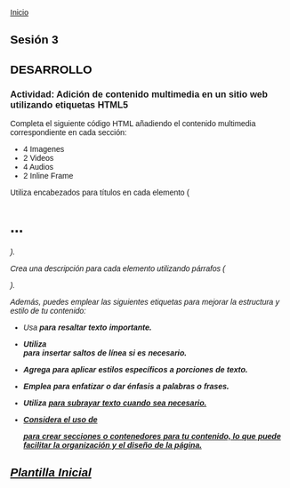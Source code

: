 <!-- No borrar o modificar -->
[Inicio](./index.md)

## Sesión 3 


<!-- Su documentación aquí -->

## DESARROLLO

### Actividad: Adición de contenido multimedia en un sitio web utilizando etiquetas HTML5

Completa el siguiente código HTML añadiendo el contenido multimedia correspondiente en cada sección:

* 4 Imagenes
* 2 Videos
* 4 Audios
* 2 Inline Frame

Utiliza encabezados para títulos en cada elemento (<h1>...<h6>).

Crea una descripción para cada elemento utilizando párrafos (<p>).

Además, puedes emplear las siguientes etiquetas para mejorar la estructura y estilo de tu contenido:

* Usa <strong> para resaltar texto importante.

* Utiliza <br> para insertar saltos de línea si es necesario.

* Agrega <span> para aplicar estilos específicos a porciones de texto.

* Emplea <i> para enfatizar o dar énfasis a palabras o frases.

* Utiliza <u> para subrayar texto cuando sea necesario.

* Considera el uso de <div> para crear secciones o contenedores para tu contenido, lo que puede facilitar la organización y el diseño de la página. 

## Plantilla Inicial

<!DOCTYPE html>

<html>

<head>
    <title>Etiquetas Multimedia HTML5</title>
    <style>
        body {
            font-family: Arial, sans-serif;
        }

        header {
            background-color: #333333;
            color: white;
            padding: 20px;
            text-align: center;
        }

        section {
            border: 1px solid #ddd;
            padding: 20px;
            margin-bottom: 20px;
        }

        h2 {
            color: blue;
        }

        footer {
            background-color: #333;
            color: white;
            padding: 20px;
            text-align: center;
        }
    </style>
</head>

<body>

    <header>
        <h1>Etiquetas Multimedia HTML5</h1>
        <h3>La forma más fácil de agregar multimedia a tus sitios web</h3>
    </header>

    <section>
        <h2>Imágenes</h2>
        <p>Contenido sobre imágenes...</p>
    </section>

    <section>
        <h2>Videos</h2>
        <p>Contenido sobre videos...</p>
    </section>

    <section>
        <h2>Audios</h2>
        <p>Contenido sobre audios...</p>

    </section>

    <section>
        <h2>iFrames</h2>
        <p>Contenido sobre iframes...</p>
    </section>

    <footer>
        Nombre Completo
        <br>
        <br>
        CESDE
        <br>
        <br>
        &copy;2023
    </footer>

</body>

</html>

## Semántica y Estructura de la Plantilla

El código HTML y CSS proporcionado describe un sitio web que trata sobre etiquetas multimedia en HTML5. A continuación, se desglosa la semántica y estructura del sitio:

< !DOCTYPE html>: Esto define el tipo de documento como HTML5.

< html>: La etiqueta raíz que envuelve todo el contenido HTML del sitio.

< head>: Aquí se encuentran las metainformaciones y enlaces a recursos externos. En este caso, se define el título de la página y se incluye un bloque <style> para agregar reglas de estilo CSS.

< title>: Establece el título de la página en la pestaña del navegador.

< style>: Contiene reglas de estilo CSS que afectan al diseño y la apariencia del sitio.

< body>: Aquí se coloca el contenido principal visible de la página.

< header>: Sección de encabezado que contiene el título principal y un subtítulo.

< h1> y <h3>: Encabezados de nivel 1 y 3, respectivamente, que proporcionan títulos jerárquicos y estructuran la información del encabezado.

< section>: Define una sección de contenido temático. Se utilizan para agrupar información relacionada.

< h2>: Encabezado de nivel 2 que se utiliza para los títulos de las secciones de contenido.

< p>: Párrafo de texto que contiene contenido informativo sobre las imágenes, videos, audios y iframes.

< footer>: Pie de página que contiene información de autoría y derechos de autor. Incluye saltos de línea <br> para separar las líneas de texto.

### En cuanto al estilo, el CSS define reglas para la apariencia visual del sitio:

* La fuente del cuerpo del sitio es Arial o una fuente sans-serif en caso de que Arial no esté disponible.

* El encabezado (<header>) tiene un fondo oscuro, texto blanco y un espacio de relleno.

* Cada sección (<section>) tiene un borde, un espacio de relleno y un margen inferior.

* Los encabezados de nivel 1 y 3 están centrados.

* Los encabezados de nivel 2 (<h2>) tienen color azul.

* El pie de página (<footer>) tiene un fondo oscuro, texto blanco, espacio de relleno y está centrado.

**Este sitio utiliza HTML5 y CSS para presentar información sobre etiquetas multimedia en HTML5, con una estructura semántica que utiliza encabezados, párrafos y secciones para organizar y presentar el contenido. El estilo CSS proporciona una apariencia visual coherente y agradable.** 

## DESARROLLO

<!DOCTYPE html>

<html>

<head>
    <title>MUNDO PARANORMAL</title>
    <style>
        body {
            font-family: Arial, sans-serif;
        }

        header {
            background-color: #15259c;
            color: rgb(8, 8, 8);
            padding: 20px;
            text-align: center;
        }

        section {
            border: 1px solid #000000;
            padding: 20px;
            margin-bottom: 20px;
        }

        h2 {
            color: rgb(7, 7, 7);
        }

        footer {
            background-color: #333;
            color: white;
            padding: 20px;
            text-align: center;
        }
    </style>
</head>

<body>

    <header>
        <h1>MUNDO PARANORMAL</h1>
        <h3>Tenemos para Colombia en 2023</h3>

        <header>Supuesto viajero del tiempo hizo horribles predicciones para julio, agosto y septiembre</header>


    </header>

    <section>
        <h1>Imagenes</h1>
        <strong>Esta pagina habla sobre el mundo astral</strong>

        <img src="horoscopo.jpg" alt="" width=" 400">
        <p>predicciones que lanzaron los astrólogos en materia económica, salud y lo que ocurrirá</p>
        <h2>se predijo que los científicos finalmente podrán crear la cura para dos tipos de cáncer y comentó este como
            ocurriría. “Se hace a través de la glándula pituitaria de una ardilla y conducirá al descubrimiento de otras
            curas para el cáncer.</h2>

        <img src="astrology-history-1.jpg" alt="" width=" 500">
        <h2>En cuanto al deporte, Mhoni aseguró que nuestro país se llevará el triunfo en la Copa Oro. “Ahora van a
            estar arriba, vienen cambios importantes en la Selección Mexicana, en cuestiones de jugadores, de capitanes,
            cambios que van a empezar a traer personas muy valiosas para el Mundial 2026</h2>
        <p>Ella es colombiana</p>

        <img src="SesioNew.jpg" alt="" width=" 500">
        <h2>El mundo le dio la bienvenida a 2023 y con el nuevo año, llegan las
            predicciones el presidente
            Gustavo Petro durante el año que con apenas comenzar hay buenos mensajes para este mundo, trajo para los
            colombianos</h2>

        <img src="Dia despertar.avif" alt="" width=" 500">
        <h2>En diferentes videos el viajero del tiempo ha comentado que viene del año 2671, que mensaje nos dijo</h2>
        <h3>Tik-Tok es la tendencia en redes</h3>
        <p>Otra de sus presiones es que 23 de ese mes, un avión de Spirit Airlines sufriría un accidente en la mitad del
            océano Atlántico. Por último, agregó que el telescopio James Webb el 7 de octubre podrá capturar una
            “criatura gigante del espacio” absorbiendo la energía de las estrellas cercanas. Esto conducirá a la
            desaparición de la Tierra y la necesidad de establecerse en otro planeta.</p>


    </section>

    <section>
        <title>Videos</title>

        <video src="fuerza interior.mp4" controls width="500" height="300"></video>
        <h1>Tu fuerza interior</h1>
        <p>Tu eres el potencial</p>


        <video src="Consulta con el viejo.mp4" controls width="500" height="300"></video>
        <h1>Consultas gratis con el primer registro</h1>
        <p>Tenemos la lectura del tarot</p>



    </section>

    <section>
        <title>Audios Aqui</title>


        <h1>Musica para descansar</h1>

        <audio src="despertar siempre.mp3" controls></audio>
        <h2>Despertar</h2>
        <p>Inicia el camino para despertar tus sentidos</p>

        <audio src="dentroBosque.mp3" controls></audio>
        <h2>Bosque</h2>
        <p>Aca te traemos el sonido del bosque para disfrutar en armonia</p>

        <audio src="Dia despertar.avif" controls></audio>
        <h2>Es el nuevo camino del despertar</h2>
        <p>Vive la vida en amor</p>

        <audio src="Lluvia y noche.mp3" controls></audio>
        <h2>La lluvia sera el mejor aliado para descansar</h2>
        <p>Si necesitas la lluvia para dormir, aca la puedes escuchar con un solo clic</p>
        <h3>lluvia en noche</h3>

    </section>

    <section>
        <h1>Video</h1>

        <h2>Marina tiene un mensaje para ti</h2>
        <iframe src="https://www.youtube.com/watch?v=RPU_3YuhaYM" width="500" height="300"></iframe>
        <p>Consultas mes de agosto</p>


        <h2>REVELACIÓN CASO ÁLVARO URIBE VELEZ</h2>
        <iframe src="https://www.youtube.com/watch?v=F8Y4kwxFODc&t=1s" width="500" height="300"></iframe>
        <p>En este live te cuento, cómo los astros ven el futuro del reconocido político colombiano Alvaro Uribe Velez,
            expresidente de Colombia en el periodo 2002 al 2010</p>


    </section>

    <footer>

        <br>RODRIGUEZ
        <br>JHONATAN
        CESDE
        <br>Bello
        <br>
        &copy;2023
    </footer>

</body>

</html>

